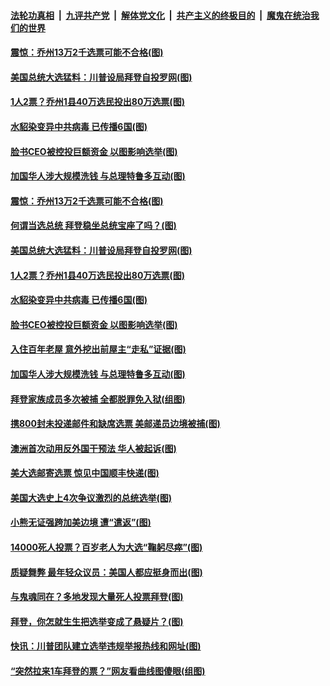 ####  [法轮功真相](../../../../basic/blob/master/README.md?t=11100731) &nbsp;|&nbsp; [九评共产党](../../../../9ping.md/blob/master/README.md?t=11100731) &nbsp;|&nbsp; [解体党文化](../../../../jtdwh.md/blob/master/README.md?t=11100731)  &nbsp;|&nbsp; [共产主义的终极目的](../../../../gczydzjmd.md/blob/master/README.md?t=11100731) &nbsp;|&nbsp; [魔鬼在统治我们的世界](../../../../mgztzwmdsj.md/blob/master/README.md?t=11100731) 

#### [震惊：乔州13万2千选票可能不合格(图)](../pages/p3/951996.md?t=11100731) 

#### [美国总统大选猛料：川普设局拜登自投罗网(图)](../pages/p3/951903.md?t=11100731) 

#### [1人2票？乔州1县40万选民投出80万选票(图)](../pages/p3/951962.md?t=11100731) 

#### [水貂染变异中共病毒 已传播6国(图)](../pages/p3/951891.md?t=11100731) 

#### [脸书CEO被控投巨额资金 以图影响选举(图)](../pages/p3/951861.md?t=11100731) 

#### [加国华人涉大规模洗钱 与总理特鲁多互动(图)](../pages/p3/951854.md?t=11100731) 

#### [震惊：乔州13万2千选票可能不合格(图)](../pages/p3/951996.md?t=11100731) 

#### [何谓当选总统 拜登稳坐总统宝座了吗？(图)](../pages/p3/951979.md?t=11100731) 

#### [美国总统大选猛料：川普设局拜登自投罗网(图)](../pages/p3/951903.md?t=11100731) 

#### [1人2票？乔州1县40万选民投出80万选票(图)](../pages/p3/951962.md?t=11100731) 

#### [水貂染变异中共病毒 已传播6国(图)](../pages/p3/951891.md?t=11100731) 

#### [脸书CEO被控投巨额资金 以图影响选举(图)](../pages/p3/951861.md?t=11100731) 

#### [入住百年老屋 意外挖出前屋主“走私”证据(图)](../pages/p3/951858.md?t=11100731) 

#### [加国华人涉大规模洗钱 与总理特鲁多互动(图)](../pages/p3/951854.md?t=11100731) 

#### [拜登家族成员多次被捕 全都脱罪免入狱(组图)](../pages/p3/951734.md?t=11100731) 

#### [携800封未投递邮件和缺席选票 美邮递员边境被捕(图)](../pages/p3/951742.md?t=11100731) 

#### [澳洲首次动用反外国干预法 华人被起诉(图)](../pages/p3/951743.md?t=11100731) 

#### [美大选邮寄选票 惊见中国顺丰快递(图)](../pages/p3/951733.md?t=11100731) 

#### [美国大选史上4次争议激烈的总统选举(图)](../pages/p3/951627.md?t=11100731) 

#### [小熊无证强跨加美边境 遭“遣返”(图)](../pages/p3/951724.md?t=11100731) 

#### [14000死人投票？百岁老人为大选“鞠躬尽瘁”(图)](../pages/p3/951722.md?t=11100731) 

#### [质疑舞弊 最年轻众议员：美国人都应挺身而出(图)](../pages/p3/951569.md?t=11100731) 

#### [与鬼魂同在？多地发现大量死人投票拜登(图)](../pages/p3/951681.md?t=11100731) 

#### [拜登，你怎就生生把选举变成了悬疑片？(图)](../pages/p3/951603.md?t=11100731) 

#### [快讯：川普团队建立选举违规举报热线和网址(图)](../pages/p3/951625.md?t=11100731) 

#### [“突然拉来1车拜登的票？”网友看曲线图傻眼(组图)](../pages/p3/951582.md?t=11100731) 

